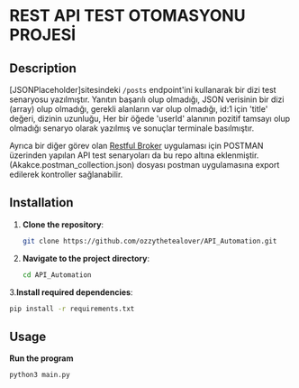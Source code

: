 # REST API TEST OTOMASYONU PROJESİ

## Description
[JSONPlaceholder]sitesindeki `/posts` endpoint'ini kullanarak bir dizi test senaryosu yazılmıştır.
Yanıtın başarılı olup olmadığı, JSON verisinin bir dizi (array) olup olmadığı, gerekli alanların var olup olmadığı, id:1 için 'title' değeri, dizinin uzunluğu, Her bir öğede 'userId' alanının pozitif tamsayı olup olmadığı senaryo olarak yazılmış ve sonuçlar terminale basılmıştır.

Ayrıca bir diğer görev olan [Restful Broker](https://restful-booker.herokuapp.com) uygulaması için POSTMAN üzerinden yapılan API test senaryoları da bu repo altına eklenmiştir. (Akakce.postman_collection.json) dosyası postman uygulamasına export edilerek kontroller sağlanabilir.

## Installation

1. **Clone the repository**:
   ```bash
   git clone https://github.com/ozzythetealover/API_Automation.git
   ```
2. **Navigate to the project directory**:
   ```bash
   cd API_Automation
   ```
3.**Install required dependencies**:
   ```bash
   pip install -r requirements.txt
   ```


## Usage
**Run the program**
   ```bash
python3 main.py
```
   
